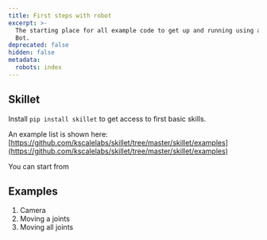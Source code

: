 ```yaml
---
title: First steps with robot
excerpt: >-
  The starting place for all example code to get up and running using a Zeroth
  Bot. 
deprecated: false
hidden: false
metadata:
  robots: index
---
```

## Skillet

Install  `pip install skillet` to get access to first basic skills.

An example list is shown here: [https://github.com/kscalelabs/skillet/tree/master/skillet/examples](https://github.com/kscalelabs/skillet/tree/master/skillet/examples)

You can start from

## Examples

1. Camera
2. Moving a joints
3. Moving all joints